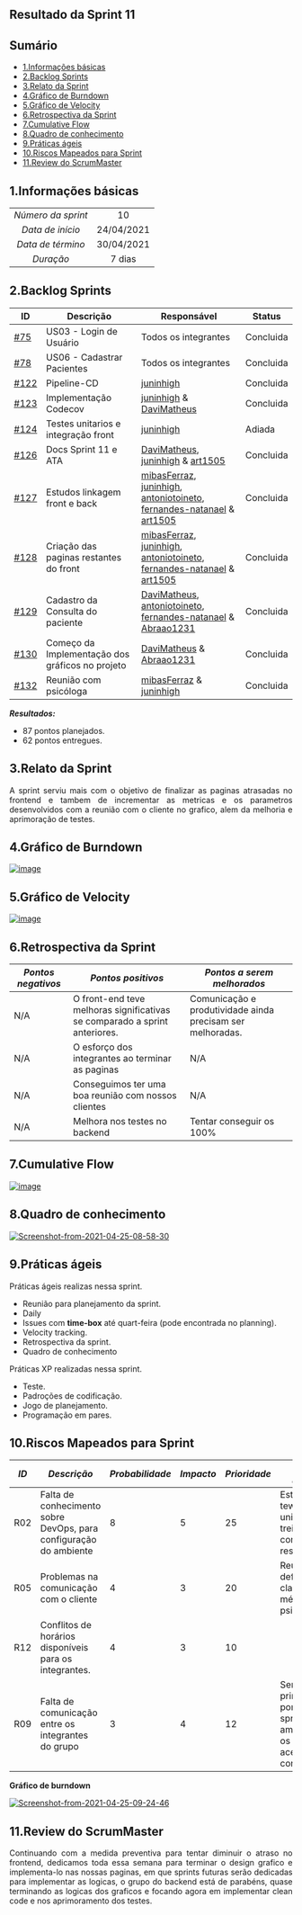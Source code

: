 ## Resultado da Sprint 11

## Sumário


- [1.Informações básicas](#1informações-básicas)
- [2.Backlog Sprints](#2backlog-sprints)
- [3.Relato da Sprint](#3relato-da-sprint)
- [4.Gráfico de Burndown](#4gráfico-de-burndown)
- [5.Gráfico de Velocity](#5gráfico-de-velocity)
- [6.Retrospectiva da Sprint](#6retrospectiva-da-sprint)
- [7.Cumulative Flow](#7cumulative-flow)
- [8.Quadro de conhecimento](#8quadro-de-conhecimento)
- [9.Práticas ágeis](#9práticas-ágeis)
- [10.Riscos Mapeados para Sprint](#10riscos-mapeados-para-sprint)
- [11.Review do ScrumMaster](#11review-do-scrummaster)


## 1.Informações básicas

| | |
|:--:|:--:|
|*Número da sprint*|10|
|*Data de início*|24/04/2021|
|*Data de término*|30/04/2021| 
|*Duração*|7 dias|

## 2.Backlog Sprints

|ID | Descrição | Responsável| Status |
|---|--------------------|--------------|------------- |
|[#75](https://github.com/fga-eps-mds/2020.2-CheeryUP/issues/75)| US03 - Login de Usuário | Todos os integrantes| Concluida | 
|[#78](https://github.com/fga-eps-mds/2020.2-CheeryUP/issues/78) | US06 - Cadastrar Pacientes | Todos os integrantes | Concluida | 
|[#122](https://github.com/fga-eps-mds/2020.2-CheeryUP/issues/122) | Pipeline-CD |  [juninhigh](https://github.com/juninhigh) | Concluida |
|[#123](https://github.com/fga-eps-mds/2020.2-CheeryUP/issues/123) | Implementação Codecov |  [juninhigh](https://github.com/juninhigh) & [DaviMatheus](https://github.com/DaviMatheus)  | Concluida |
|[#124](https://github.com/fga-eps-mds/2020.2-CheeryUP/issues/124) | Testes unitarios e integração front |  [juninhigh](https://github.com/juninhigh)  | Adiada |
|[#126](https://github.com/fga-eps-mds/2020.2-CheeryUP/issues/126) | Docs Sprint 11 e ATA | [DaviMatheus](https://github.com/DaviMatheus), [juninhigh](https://github.com/juninhigh) & [art1505](https://github.com/art1505) | Concluida |
|[#127](https://github.com/fga-eps-mds/2020.2-CheeryUP/issues/127) | Estudos linkagem front e back | [mibasFerraz](https://github.com/mibasFerraz), [juninhigh](https://github.com/juninhigh), [antoniotoineto](https://github.com/antoniotoineto), [fernandes-natanael](https://github.com/fernandes-natanael) & [art1505](https://github.com/art1505) | Concluida | 
|[#128](https://github.com/fga-eps-mds/2020.2-CheeryUP/issues/128) | Criação das paginas restantes do front | [mibasFerraz](https://github.com/mibasFerraz), [juninhigh](https://github.com/juninhigh), [antoniotoineto](https://github.com/antoniotoineto), [fernandes-natanael](https://github.com/fernandes-natanael) & [art1505](https://github.com/art1505) | Concluida | 
|[#129](https://github.com/fga-eps-mds/2020.2-CheeryUP/issues/129) | Cadastro da Consulta do paciente | [DaviMatheus](https://github.com/DaviMatheus), [antoniotoineto](https://github.com/antoniotoineto), [fernandes-natanael](https://github.com/fernandes-natanael) & [Abraao1231](https://github.com/Abraao1231) | Concluida | 
|[#130](https://github.com/fga-eps-mds/2020.2-CheeryUP/issues/130) | Começo da Implementação dos gráficos no projeto | [DaviMatheus](https://github.com/DaviMatheus) & [Abraao1231](https://github.com/Abraao1231) | Concluida | 
|[#132](https://github.com/fga-eps-mds/2020.2-CheeryUP/issues/132) | Reunião com psicóloga | [mibasFerraz](https://github.com/mibasFerraz) & [juninhigh](https://github.com/juninhigh) | Concluida | 
 
 


***Resultados:***
* 87 pontos planejados.
* 62 pontos entregues.


## 3.Relato da Sprint 
    
<div style="text-align: justify"> 
    A sprint serviu mais com o objetivo de finalizar as paginas atrasadas no frontend e tambem de incrementar as metricas e os parametros desenvolvidos com a reunião com o cliente no grafico, alem da melhoria e aprimoração de testes.
</div>

## 4.Gráfico de Burndown
<div style="text-align: justify">
    <a href="https://ibb.co/93sCszV"><img src="https://i.ibb.co/846S6Td/image.png" alt="image" border="0"></a>
</div>  

## 5.Gráfico de Velocity
<a href="https://ibb.co/LQYkP0B"><img src="https://i.ibb.co/Q8pbcJh/image.png" alt="image" border="0"></a>

## 6.Retrospectiva da Sprint
|***Pontos negativos*** | ***Pontos positivos*** | ***Pontos a serem melhorados***| 
|--------------|----------------|--------------|
| N/A | O front-end teve melhoras significativas se comparado a sprint anteriores. | Comunicação e produtividade ainda precisam ser melhoradas. |
| N/A | O esforço dos integrantes ao terminar as paginas| N/A | 
| N/A | Conseguimos ter uma boa reunião com nossos clientes |  N/A |
| N/A | Melhora nos testes no backend | Tentar conseguir os 100% |


## 7.Cumulative Flow
<a href="https://ibb.co/qyCgrTL"><img src="https://i.ibb.co/Wx0z2mN/image.png" alt="image" border="0"></a>

## 8.Quadro de conhecimento
<a href="https://ibb.co/bz32F9S"><img src="https://i.ibb.co/MMhGf0Y/Screenshot-from-2021-04-25-08-58-30.png" alt="Screenshot-from-2021-04-25-08-58-30" border="0"></a>

## 9.Práticas ágeis


Práticas ágeis realizas nessa sprint.

- Reunião para planejamento da sprint.  
- Daily
- Issues com **time-box** até quart-feira (pode encontrada no planning).
- Velocity tracking.
- Retrospectiva da sprint.
- Quadro de conhecimento


Práticas XP realizadas nessa sprint.
- Teste.
- Padroções de codificação.
- Jogo de planejamento.
- Programação em pares.


## 10.Riscos Mapeados para Sprint 
|***ID*** | ***Descrição*** |***Probabilidade***| ***Impacto***|***Prioridade***| ***Ação Preventiva***| 
|--------------|----------------|--------------|-----------|------------|---------------|
|R02  | Falta de conhecimento sobre DevOps, para configuração do ambiente | 8 |  5 | 25 | Estudo de tewstes unitarios treinamento com monitores responsaveis |
|R05 | Problemas na comunicação com o cliente | 4 | 3 | 20 | Reuniões para definir de forma clara as métricas e sobre psicometria. |
|R12 | Conflitos de horários disponíveis para os integrantes. | 4 | 3 | 10 |
|R09 | Falta de comunicação entre os integrantes do grupo | 3 | 4 | 12 | Sempre deixar principais pontos das sprints em ambientes que os integrantes acessam constantemente.|


**Gráfico de burndown**
<div style="text-align: justify">
<a href="https://ibb.co/GvfLqHg"><img src="https://i.ibb.co/99mL7ZR/Screenshot-from-2021-04-25-09-24-46.jpg" alt="Screenshot-from-2021-04-25-09-24-46" border="0"></a>
</div>

## 11.Review do ScrumMaster
<div style="text-align: justify">
   Continuando com a medida preventiva para tentar diminuir o atraso no frontend, dedicamos toda essa semana para terminar o design grafico e implementa-lo nas nossas paginas, em que sprints futuras serão dedicadas para implementar as logicas, o grupo do backend está de parabéns, quase terminando as logicas dos graficos e focando agora em implementar clean code e nos aprimoramento dos testes.
</div>

